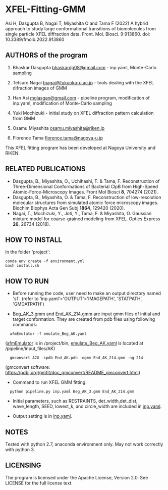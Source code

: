  # XFEL-Fitting-GMM

Asi H, Dasgupta B, Nagai T, Miyashita O and Tama F (2022) A hybrid approach to study large conformational transitions of biomolecules from single particle XFEL diffraction data. Front. Mol. Biosci. 9:913860. doi: 10.3389/fmolb.2022.913860


## AUTHORS of the program

1. Bhaskar Dasgupta <bhaskardg08@gmail.com> - inp.yaml, Monte-Carlo sampling

2. Tetsuro Nagai <tnagai@fukuoka-u.ac.jp> - tools dealing with the XFEL difraction images of GMM

3. Han Asi <mglasgan@gmail.com> - pipeline program, modification of inp.yaml, modification of Monte-Carlo sampling

4. Yuki Mochizuki - initial study on XFEL diffraction pattern calculation from GMM

5. Osamu Miyashita <osamu.miyashita@riken.jp>

6. Florence Tama <florence.tama@nagoya-u.jp>

This XFEL fitting program has been developed at Nagoya University and RIKEN.

## RELATED PUBLICATIONS

- Dasgupta, B., Miyashita, O., Uchihashi, T. & Tama, F. Reconstruction of Three-Dimensional Conformations of Bacterial ClpB from High-Speed Atomic-Force-Microscopy Images. Front Mol Biosci **8**, 704274 (2021).
- Dasgupta, B., Miyashita, O. & Tama, F. Reconstruction of low-resolution molecular structures from simulated atomic force microscopy images. Biochim Biophys Acta Gen Subj **1864**, 129420 (2020).
- Nagai, T., Mochizuki, Y., Joti, Y., Tama, F. & Miyashita, O. Gaussian mixture model for coarse-grained modeling from XFEL. Optics Express **26**, 26734 (2018).

## HOW TO INSTALL

In the folder 'project':
```
conda env create -f environment.yml
bash install.sh 
```
## HOW TO RUN

- Before running the code, user need to make an output directory named 's1'. (refer to 'inp.yaml'>'OUTPUT'>'IMAGEPATH', 'STATPATH', 'GMDATPATH')

- [Beg_AK_3.gmm](pipeline/Beg_AK_3.gmm) and [End_AK_214.gmm](pipeline/End_AK_214.gmm) are input gmm files of initial and target conformation. They are created from pdb files using following commands: 
```  
  afmEmulator -f emulate_Beg_AK.yaml
```  
  ([afmEmulator](project/bin/afmEmulator) is in /project/bin, [emulate_Beg_AK.yaml](pipeline/input_files/AK/emulate_Beg_AK.yaml) is located at /pipeline/input_files/AK)
```  
  gmconvert A2G -ipdb End_AK.pdb -ogmm End_AK_214.gmm -ng 214
```  
  (gmconvert software: https://pdbj.org/gmfit/doc_gmconvert/README_gmconvert.html)

- Command to run XFEL GMM fitting: 
```
  python pipeline.py inp.yaml Beg_AK_3.gmm End_AK_214.gmm
```  
- Initial parameters, such as RESTRAINTS, det_width,det_dist, wave_length, SEED, lowest_k, and circle_width are included in [inp.yaml](pipeline/inp.yaml).

- Output setting is in [inp.yaml](pipeline/inp.yaml).

## NOTES

Tested with python 2.7, anaconda environment only. May not work correctly with python 3.

## LICENSING

The program is licensed under the Apache License, Version 2.0. See LICENSE for the full license text.







